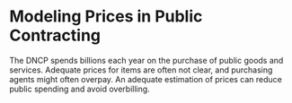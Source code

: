 # Modeling Prices in Public Contracting

The DNCP spends billions each year on the purchase of public goods and services.
Adequate prices for items are often not clear, and purchasing agents might often overpay. An adequate estimation of prices can reduce public spending and avoid overbilling.
